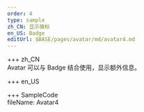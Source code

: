 ```yaml
---
order: 4
type: sample
zh_CN: 显示徽标
en_US: Badge
editUrl: $BASE/pages/avatar/md/avatar4.md
---
```


+++ zh_CN  
Avatar 可以与 Badge 结合使用，显示额外信息。

+++ en_US

+++ SampleCode  
fileName: Avatar4

